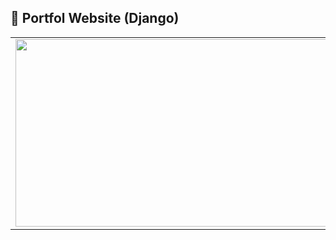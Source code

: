 ## :palm_tree: Portfol Website (Django) 



<table style="width:100%">
  
  <tr>
    <td><img src="https://i.imgur.com/1E4wt6s.jpg" width="800px" height=300px/></td>
  </tr>
  
</table>